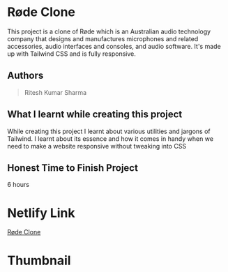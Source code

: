 
# Røde Clone

This project is a clone of Røde which is an Australian audio technology company that designs and manufactures microphones and related accessories, audio interfaces and consoles, and audio software. It's made up with Tailwind CSS and is fully responsive.





## Authors

 >Ritesh Kumar Sharma


## What I learnt while creating this project

While creating this project I learnt about various utilities and jargons of Tailwind. I learnt about its essence and how it comes in handy when we need to make a website responsive without tweaking into CSS



## Honest Time to Finish Project

6 hours



# Netlify Link

[Røde Clone](https://Røde-clone-rk.netlify.app/)

# Thumbnail

